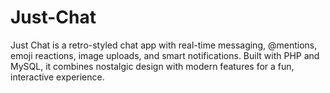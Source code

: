 # Just-Chat
Just Chat is a retro-styled chat app with real-time messaging, @mentions, emoji reactions, image uploads, and smart notifications. Built with PHP and MySQL, it combines nostalgic design with modern features for a fun, interactive experience.
